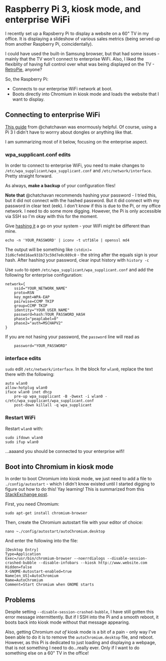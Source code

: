 # Raspberry Pi 3, kiosk mode, and enterprise WiFi

I recently set up a Rapsberry Pi to display a website on a 60" TV in my office. It is displaying a slideshow of various sales metrics (being served up from another Raspberry Pi, coincidentally). 

I could have used the built-in Samsung browser, but that had some issues - mainly that the TV won't connect to enterprise WiFi. Also, I liked the flexiblity of having full control over what was being displayed on the TV - [RetroPie](https://retropie.org.uk), anyone?

So, the Raspberry Pi:
- Connects to our enterprise WiFi network at boot.
- Boots directly into Chromium in kiosk mode and loads the website that I want to display.

## Connecting to enterprise WiFi

[This guide](https://gist.github.com/chatchavan/3c58511e3d48f478b0c2) from @chatchavan was enormously helpful. Of course, using a Pi 3 I didn't have to worrry about dongles or anything like that.

I am summarizing most of it below, focusing on the enterprise aspect.

### wpa_supplicant.conf edits

In order to connect to enterprise WiFi, you need to make changes to `/etc/wpa_supplicant/wpa_supplicant.conf` and `/etc/network/interface`. Pretty straight forward.

As always, **make a backup** of your configuration files!

**Note that** @chatchavan recommends hashing your password - I tried this, but it did not connect with the hashed password. But it did connect with my password in clear text (eek). I don't know if this is due to the Pi, or my office network. I need to do some more digging. However, the Pi is only accessible via SSH so I'm okay with this for the moment.

Give [hashing it](https://gist.github.com/chatchavan/3c58511e3d48f478b0c2#appendix2) a go on your system - your WiFi might be different than mine.

`echo -n 'YOUR_PASSWORD' | iconv -t utf16le | openssl md4`

The output will be something like `(stdin)= 31d6cfe0d16ae931b73c59d7e0c089c0` - the string after the equals sign is your hash. After hashing your password, clear input history with `history -c`

Use `sudo` to open `/etc/wpa_supplicant/wpa_supplicant.conf` and add the following for enterprise configuration:

```
network={
    ssid="YOUR_NETWORK_NAME"
    proto=RSN
    key_mgmt=WPA-EAP
    pairwise=CCMP TKIP
    group=CCMP TKIP
    identity="YOUR_USER_NAME"
    password=hash:YOUR_PASSWORD_HASH
    phase1="peaplabel=0"
    phase2="auth=MSCHAPV2"
}
```

If you are not hasing your password, the `password` line will read as 

```
    password="YOUR_PASSWORD"
```

### interface edits

`sudo` edit `/etc/network/interface`. In the block for `wlan0`, replace the text there with the following:

```
auto wlan0
allow-hotplug wlan0
iface wlan0 inet dhcp
	pre-up wpa_supplicant -B -Dwext -i wlan0 -c/etc/wpa_supplicant/wpa_supplicant.conf
	post-down killall -q wpa_supplicant
```

### Restart WiFi

Restart `wlan0` with:
```
sudo ifdown wlan0
sudo ifup wlan0
```

...aaaand you should be connected to your enterprise wifi!

## Boot into Chromium in kiosk mode

In order to boot Chromium into kiosk mode, we just need to add a file to `./config/autostart` - which I didn't know existed until I started digging to figure out how to do this! Yay learning! This is summarized from this [StackExchange post](http://raspberrypi.stackexchange.com/questions/38515/auto-start-chromium-on-raspbian-jessie-11-2015).

First, you need Chromium:
```
sudo apt-get install chromium-browser
```

Then, create the Chromium autostart file with your editor of choice:

```
nano ~./config/autostart/autoChromium.desktop
```

And enter the following into the file:
```
[Desktop Entry]
Type=Application
Exec=/usr/bin/chromium-browser --noerrdialogs --disable-session-crashed-bubble --disable-infobars --kiosk http://www.website.com
Hidden=false
X-GNOME-Autostart-enabled=true
Name[en_US]=AutoChromium
Name=AutoChromium
Comment=Start Chromium when GNOME starts
```

## Problems

Despite setting `--disable-session-crashed-bubble`, I have still gotten this error message intermittently. But if I SSH into the Pi and a smooth reboot, it boots back into kiosk mode without that message appearing.

Also, getting Chromium *out of* kiosk mode is a bit of a pain - only way I've been able to do it is to remove the `autoChromium.desktop` file, and reboot. However, as this Pi is dedicated to just loading and displaying a webpage, that is not something I need to do...really ever. Only if I want to do something else on a 60" TV in the office!
